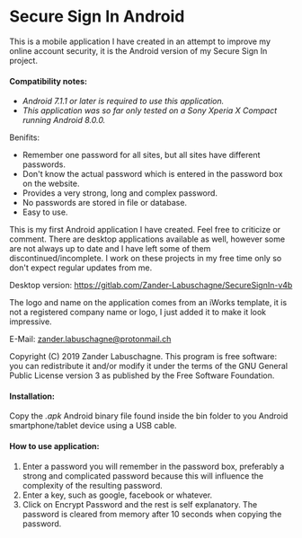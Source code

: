 # Secure Sign In Android
This is a mobile application I have created in an attempt to improve my online account security, it is the Android version of my Secure Sign In project. 

#### Compatibility notes:
  - _Android 7.1.1 or later is required to use this application._
  - _This application was so far only tested on a Sony Xperia X Compact running Android 8.0.0._

Benifits:
  - Remember one password for all sites, but all sites have different passwords.
  - Don't know the actual password which is entered in the password box on the website.
  - Provides a very strong, long and complex password.
  - No passwords are stored in file or database.
  - Easy to use.

This is my first Android application I have created. Feel free to criticize or comment.
There are desktop applications available as well, however some are not always up to date and I have left some of them discontinued/incomplete. I work on these projects in my free time only so don't expect regular updates from me.

Desktop version: https://gitlab.com/Zander-Labuschagne/SecureSignIn-v4b
  
The logo and name on the application comes from an iWorks template, it is not a registered company name or logo, I just added it to make it look impressive.

E-Mail: <zander.labuschagne@protonmail.ch>

Copyright (C) 2019 Zander Labuschagne. This program is free software: you can redistribute it and/or modify it under the terms of the GNU General Public License version 3 as published by the Free Software Foundation.

#### Installation:
Copy the _.apk_ Android binary file found inside the bin folder to you Android smartphone/tablet device using a USB cable.

#### How to use application:
  1. Enter a password you will remember in the password box, preferably a strong and complicated password because this will influence the complexity of the resulting password.
  2. Enter a key, such as google, facebook or whatever.
  3. Click on Encrypt Password and the rest is self explanatory. The password is cleared from memory after 10 seconds when copying the password.
